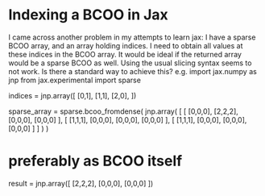 
# Indexing a BCOO in Jax

I came across another problem in my attempts to learn jax:
I have a sparse BCOO array, and an array holding indices.
I need to obtain all values at these indices in the BCOO array.
It would be ideal if the returned array would be a sparse BCOO as well.
Using the usual slicing syntax seems to not work. Is there a standard way to achieve this?
e.g.
import jax.numpy as jnp
from jax.experimental import sparse

indices = jnp.array([
    [0,1],
    [1,1],
    [2,0],
])

sparse_array = sparse.bcoo_fromdense(
    jnp.array(
        [
            [
                [0,0,0],
                [2,2,2],
                [0,0,0],
                [0,0,0]
            ],
            [
                [1,1,1],
                [0,0,0],
                [0,0,0],
                [0,0,0]
            ],
            [
                [1,1,1],
                [0,0,0],
                [0,0,0],
                [0,0,0]
            ]
        ]
    )
)

# preferably as BCOO itself
result = jnp.array([
    [2,2,2],
    [0,0,0],
    [0,0,0]
])



        